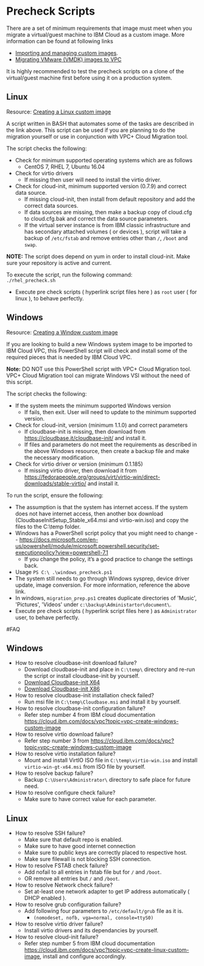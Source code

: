 # Precheck Scripts #
There are a set of minimum requirements that image must meet when you migrate a virtual/guest
machine to IBM Cloud as a custom image. More information can be found at following links
- [Importing and managing custom images](https://cloud.ibm.com/docs/vpc?topic=vpc-managing-images).
- [Migrating VMware (VMDK) images to VPC](https://cloud.ibm.com/docs/cloud-infrastructure?topic=cloud-infrastructure-migrating-vmware-vmdk-images)

It is highly recommended to test the precheck scripts on a clone of the virtual/guest machine
first before using it on a production system.

## Linux ##
Resource: [Creating a Linux custom image](https://cloud.ibm.com/docs/vpc?topic=vpc-create-linux-custom-image)

A script written in BASH that automates some of the tasks are described in the link above.  This
script can be used if you are planning to do the migration yourself or use in conjunction with VPC+ 
Cloud Migration tool.

The script checks the following:
- Check for minimum supported operating systems which are as follows
     - CentOS 7, RHEL 7, Ubuntu 16.04
- Check for virtio drivers
     - If missing then user will need to install the virtio driver.
- Check for cloud-init, minimum supported version (0.7.9) and correct data source.
     - If missing cloud-init, then install from default repository and add the correct data sources.
     - If data sources are missing, then make a backup copy of cloud.cfg to cloud.cfg.bak and correct 
the data source parameters.
     - If the virtual server instance is from IBM classic infrastructure and has secondary attached
volumes ( or devices ), script will take a backup of ```/etc/fstab``` and remove entries other than ```/```, ```/boot``` and ```swap```.

**NOTE:** The script does depend on yum in order to install cloud-init.  Make sure your repository is
active and current.

To execute the script, run the following command: </br>
```./rhel_precheck.sh```

- Execute pre check scripts ( hyperlink script files here )  as `root` user ( for linux ), to behave perfectly.

## Windows ##
Resource: [Creating a Window custom image](https://cloud.ibm.com/docs/vpc?topic=vpc-create-windows-custom-image)

If you are looking to build a new Windows system image to be imported to IBM Cloud VPC, this
PowerShell script will check and install some of the required pieces that is needed by IBM Cloud
VPC.

**Note:** DO NOT use this PowerShell script with VPC+ Cloud Migration tool.  VPC+ Cloud Migration
tool can migrate Windows VSI without the need of this script.

The script checks the following:
- If the system meets the minimum supported Windows version
     - If fails, then exit.  User will need to update to the minimum supported version.
- Check for cloud-init, version (minimum 1.1.0) and correct parameters
     - If cloudbase-init is missing, then download from https://cloudbase.it/cloudbase-init/ and
install it.
     - If files and parameters do not meet the requirements as described in the above Windows resource,
then create a backup file and make the necessary modification.
- Check for virtio driver or version (minimum 0.1.185)
     - If missing virtio driver, then download it from https://fedorapeople.org/groups/virt/virtio-win/direct-downloads/stable-virtio/
and install it.

To run the script, ensure the following:

- The assumption is that the system has internet access.  If the system does not have internet
access, then another box download (CloudbaseInitSetup_Stable_x64.msi and virtio-win.iso) and copy
the files to the C:\temp folder.
- Windows has a PowerShell script policy that you might need to change -- https://docs.microsoft.com/en-us/powershell/module/microsoft.powershell.security/set-executionpolicy?view=powershell-7.1
     - If you change the policy, it’s a good practice to change the settings back.
- Usage ```PS C:\ .\windows_precheck.ps1```
- The system still needs to go through Windows sysprep, device driver update, image conversion.
For more information, reference the above link. 
- In windows, `migration_prep.ps1` creates duplicate directories of 'Music', 'Pictures', 'Videos' under `c:\backup\Administartor\document\`.
- Execute pre check scripts ( hyperlink script files here ) as `Administrator` user, to behave perfectly.

#FAQ
## Windows
- How to resolve cloudbase-init download failure?
    - Download cloudbase-init and place in `C:\temp\`  directory and re-run the script or install cloudbase-init by yourself. 
    - [Download Cloudbase-init X64](https://cloudbase.it/downloads/CloudbaseInitSetup_Stable_x64.msi "Cloudbase-init X64")
    - [Download Cloudbase-init X86](https://cloudbase.it/downloads/CloudbaseInitSetup_Stable_x86.msi "Cloudbase init X86")
- How to resolve cloudbase-init installation check failed?
    - Run msi file in `C:\temp\Cloudbase.msi` and install it by yourself. 
- How to resolve cloudbase-init configuration failure?
    - Refer step number 4 from IBM cloud documentation https://cloud.ibm.com/docs/vpc?topic=vpc-create-windows-custom-image
- How to resolve virtio download failure?
    - Refer step number 3 from https://cloud.ibm.com/docs/vpc?topic=vpc-create-windows-custom-image 
- How to resolve virtio installation failure?
    - Mount and install VirtIO ISO file in `C:\temp\virtio-win.iso` and install `virtio-win-gt-x64.msi` from ISO file by yourself.
- How to resolve backup failure?
    - Backup `C:\Users\Administrator\` directory to safe place for future need.
- How to resolve configure check failure?
    - Make sure to have correct value for each parameter.

## Linux
- How to resolve SSH failure?
    - Make sure that default repo is enabled.
    - Make sure to have good internet connection
    - Make sure to public keys are correctly placed to respective host.
    - Make sure filewall is not blocking SSH connection.
- How to resolve FSTAB check failure?
    - Add nofail to all entries in fstab file but for `/` and `/boot`.
    - OR remove all entries but `/` and `/boot`.
- How to resolve Network check failure?
    - Set at-least one network adapter to get IP address automatically ( DHCP enabled ). 
- How to resolve grub configuration failure?
    - Add following four parameters to `/etc/default/grub` file as it is.
        - `(nomodeset, nofb, vga=normal, console=ttyS0)`
- How to resolve virtio driver failure?
    - Install virtio drivers and its dependancies by yourself.
- How to resolve cloud-init failure?
    - Refer step number 5 from IBM cloud documentation https://cloud.ibm.com/docs/vpc?topic=vpc-create-linux-custom-image, install and configure accordingly.
